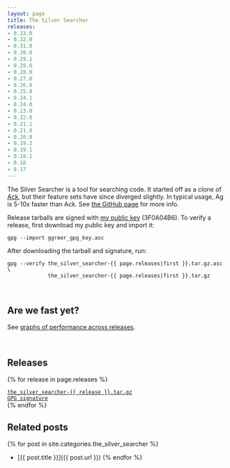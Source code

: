 ```yaml
---
layout: page
title: The Silver Searcher
releases:
- 0.33.0
- 0.32.0
- 0.31.0
- 0.30.0
- 0.29.1
- 0.29.0
- 0.28.0
- 0.27.0
- 0.26.0
- 0.25.0
- 0.24.1
- 0.24.0
- 0.23.0
- 0.22.0
- 0.21.1
- 0.21.0
- 0.20.0
- 0.19.2
- 0.19.1
- 0.18.1
- 0.18
- 0.17
---
```


The Silver Searcher is a tool for searching code. It started off as a clone of [Ack](http://beyondgrep.com/), but their feature sets have since diverged slightly. In typical usage, Ag is 5-10x faster than Ack. See [the GitHub page](https://github.com/ggreer/the_silver_searcher) for more info.

Release tarballs are signed with [my public key](/ggreer_gpg_key.asc) (3F0A04B6). To verify a release, first download my public key and import it:

    gpg --import ggreer_gpg_key.asc

After downloading the tarball and signature, run:

    gpg --verify the_silver_searcher-{{ page.releases|first }}.tar.gz.asc \
                 the_silver_searcher-{{ page.releases|first }}.tar.gz

<br />

## Are we fast yet?

See [graphs of performance across releases](/ag/speed/).

<br />

## Releases

{% for release in page.releases %}
<div class="row">
  <div class="col w4">
    <a href="releases/the_silver_searcher-{{ release }}.tar.gz"><code>the_silver_searcher-{{ release }}.tar.gz</code></a>
  </div><div class="col w2">
    <a href="releases/the_silver_searcher-{{ release }}.tar.gz.asc"><code>GPG signature</code></a>
  </div>
</div>
{% endfor %}

<br />

## Related posts
{% for post in site.categories.the_silver_searcher %}
* [{{ post.title }}]({{ post.url }})
{% endfor %}

